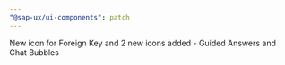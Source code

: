 ```yaml
---
"@sap-ux/ui-components": patch
---
```


New icon for Foreign Key and 2 new icons added - Guided Answers and Chat Bubbles
